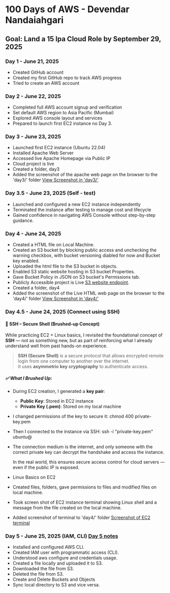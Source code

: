 # 100 Days of AWS - Devendar Nandaiahgari

## Goal: Land a 15 lpa Cloud Role by September 29, 2025

### Day 1 - June 21, 2025

- Created GitHub account
- Created my first GitHub repo to track AWS progress
- Tried to create an AWS account

### Day 2 - June 22, 2025

- Completed full AWS account signup and verification
- Set default AWS region to Asia Pacific (Mumbai)
- Explored AWS console layout and services
- Prepared to launch first EC2 instance no Day 3.

### Day 3 - June 23, 2025

- Launched first EC2 instance (Ubuntu 22.04)
- Installed Apache Web Server
- Accessed live Apache Homepage via Public IP
- Cloud project is live
- Created a folder, day3
- Added the screenshot of the apache web page on the browser to the 'day3/' folder [View Screenshot in 'day3/'](day3/apache-page.png)

### Day 3.5 - June 23, 2025 (Self - test)

- Launched and configured a new EC2 instance independently
- Terminated the instance after testing to manage cost and lifecycle
- Gained confidence in navigating AWS Console without step-by-step guidance.


### Day 4 - June 24, 2025

- Created a HTML file on Local Machine.
- Created an S3 bucket by blocking public access and unchecking the warning checkbox, with bucket versioning diabled for now and Bucket key enabled.
- Uploaded the html file to the S3 bucket in objects.
- Enabled S3 static website hosting in S3 bucket Properties.
- Gave Bucket Policy in JSON on S3 bucket's Permissions tab.
- Publicly Accessible project is Live [S3 website endpoint](http://devendar-s3-site.s3-website.ap-south-1.amazonaws.com).
- Created a folder, day4
- Added the screenshot of the Live HTML web page on the browser to the 'day4/' folder [View Screenshot in 'day4/'](day4/live-html-page.png)


### Day 4.5 - June 24, 2025 (Connect using SSH)

#### 🔐 SSH – Secure Shell (Brushed-up Concept)

While practicing EC2 + Linux basics, I revisited the foundational concept of **SSH** — not as something new, but as part of reinforcing what I already understand well from past hands-on experience.

> **SSH (Secure Shell)** is a secure protocol that allows encrypted remote login from one computer to another over the internet.  
> It uses **asymmetric key cryptography** to authenticate access.

##### ✅ What I Brushed Up:

- During EC2 creation, I generated a **key pair**:
  - **Public Key**: Stored in EC2 instance
  - **Private Key (.pem)**: Stored on my local machine

- I changed permissions of the key to secure it:
  chmod 400 private-key.pem

- Then I connected to the instance via SSH:
  ssh -i "private-key.pem" ubuntu@<EC2-Public-IP>

- The connection medium is the internet, and only someone with the correct private key can decrypt the handshake and access the instance.

    In the real world, this ensures secure access control for cloud servers — even if the public IP is exposed.


- Linux Basics on EC2
- Created files, folders, gave permissions to files and modified files on local machine.
- Took screen shot of EC2 instance terminal showing Linux shell and a message from the file created on the local machine.
- Added screenshot of terminal to 'day4/' folder [Screenshot of EC2 terminal](day4/linux-on-ec2.png)



### Day 5 - June 25, 2025 (IAM, CLI) [Day 5 notes](day5/notes.md)

- Installed and configured AWS CLI.
- Created IAM user with programmatic access (CLI).
- Understood aws configure and credentials usage.
- Created a file locally and uploaded it to S3.
- Downloaded the file from S3.
- Deleted the file from S3.
- Create and Delete Buckets and Objects
- Sync local directory to S3 and vice versa.
